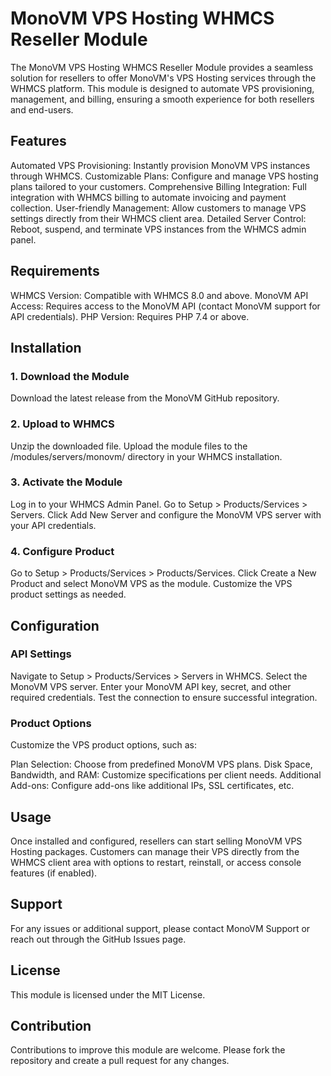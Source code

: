 # MonoVM VPS Hosting WHMCS Reseller Module #
The MonoVM VPS Hosting WHMCS Reseller Module provides a seamless solution for resellers to offer MonoVM's VPS Hosting services through the WHMCS platform. This module is designed to automate VPS provisioning, management, and billing, ensuring a smooth experience for both resellers and end-users.

## Features ##
Automated VPS Provisioning: Instantly provision MonoVM VPS instances through WHMCS.
Customizable Plans: Configure and manage VPS hosting plans tailored to your customers.
Comprehensive Billing Integration: Full integration with WHMCS billing to automate invoicing and payment collection.
User-friendly Management: Allow customers to manage VPS settings directly from their WHMCS client area.
Detailed Server Control: Reboot, suspend, and terminate VPS instances from the WHMCS admin panel.
## Requirements ##
WHMCS Version: Compatible with WHMCS 8.0 and above.
MonoVM API Access: Requires access to the MonoVM API (contact MonoVM support for API credentials).
PHP Version: Requires PHP 7.4 or above.
## Installation ##
### 1. Download the Module ###
Download the latest release from the MonoVM GitHub repository.

### 2. Upload to WHMCS ###
Unzip the downloaded file.
Upload the module files to the /modules/servers/monovm/ directory in your WHMCS installation.
### 3. Activate the Module ###
Log in to your WHMCS Admin Panel.
Go to Setup > Products/Services > Servers.
Click Add New Server and configure the MonoVM VPS server with your API credentials.
### 4. Configure Product ###
Go to Setup > Products/Services > Products/Services.
Click Create a New Product and select MonoVM VPS as the module.
Customize the VPS product settings as needed.
## Configuration ##
### API Settings ###
Navigate to Setup > Products/Services > Servers in WHMCS.
Select the MonoVM VPS server.
Enter your MonoVM API key, secret, and other required credentials.
Test the connection to ensure successful integration.
### Product Options ###
Customize the VPS product options, such as:

Plan Selection: Choose from predefined MonoVM VPS plans.
Disk Space, Bandwidth, and RAM: Customize specifications per client needs.
Additional Add-ons: Configure add-ons like additional IPs, SSL certificates, etc.
## Usage ##
Once installed and configured, resellers can start selling MonoVM VPS Hosting packages. Customers can manage their VPS directly from the WHMCS client area with options to restart, reinstall, or access console features (if enabled).

## Support ##
For any issues or additional support, please contact MonoVM Support or reach out through the GitHub Issues page.

## License ##
This module is licensed under the MIT License.

## Contribution ##
Contributions to improve this module are welcome. Please fork the repository and create a pull request for any changes.

